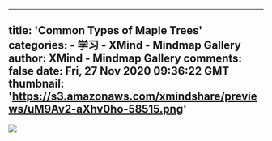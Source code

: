 
---
title: 'Common Types of Maple Trees'
categories: 
    - 学习
    - XMind - Mindmap Gallery
author: XMind - Mindmap Gallery
comments: false
date: Fri, 27 Nov 2020 09:36:22 GMT
thumbnail: 'https://s3.amazonaws.com/xmindshare/previews/uM9Av2-aXhv0ho-58515.png'
---

<div>   
<img src="https://s3.amazonaws.com/xmindshare/previews/uM9Av2-aXhv0ho-58515.png" referrerpolicy="no-referrer">  
</div>
            